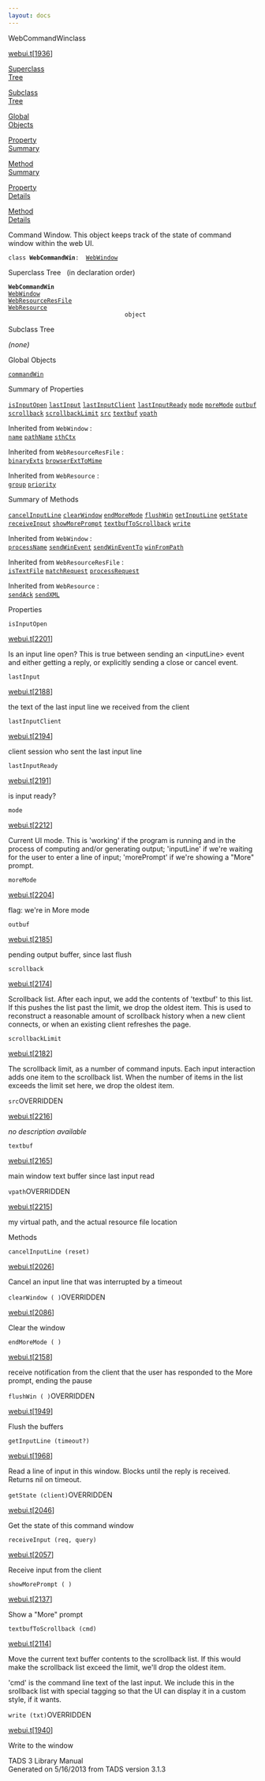 ```yaml
---
layout: docs
---
```

<span class="title">WebCommandWin</span><span class="type">class</span>

[webui.t](../file/webui.t.html)\[[1936](../source/webui.t.html#1936)\]

[Superclass  
Tree](#_SuperClassTree_)

[Subclass  
Tree](#_SubClassTree_)

[Global  
Objects](#_ObjectSummary_)

[Property  
Summary](#_PropSummary_)

[Method  
Summary](#_MethodSummary_)

[Property  
Details](#_Properties_)

[Method  
Details](#_Methods_)



Command Window. This object keeps track of the state of command window
within the web UI.

`class `**`WebCommandWin`**` :   `[`WebWindow`](../object/WebWindow.html)



<span id="_SuperClassTree_"></span>



<span class="hdln">Superclass Tree</span>   (in declaration order)



**`WebCommandWin`**  
[`WebWindow`](../object/WebWindow.html)  
[`WebResourceResFile`](../object/WebResourceResFile.html)  
[`WebResource`](../object/WebResource.html)  
`                                 object`  
<span id="_SubClassTree_"></span>



<span class="hdln">Subclass Tree</span>  



*(none)* <span id="_ObjectSummary_"></span>



<span class="hdln">Global Objects</span>  



[`commandWin`](../object/commandWin.html)
<span id="_PropSummary_"></span>



<span class="hdln">Summary of Properties</span>  



[`isInputOpen`](#isInputOpen) [`lastInput`](#lastInput) [`lastInputClient`](#lastInputClient) [`lastInputReady`](#lastInputReady) [`mode`](#mode) [`moreMode`](#moreMode) [`outbuf`](#outbuf) [`scrollback`](#scrollback) [`scrollbackLimit`](#scrollbackLimit) [`src`](#src) [`textbuf`](#textbuf) [`vpath`](#vpath)

Inherited from `WebWindow` :  
[`name`](../object/WebWindow.html#name) [`pathName`](../object/WebWindow.html#pathName) [`sthCtx`](../object/WebWindow.html#sthCtx)

Inherited from `WebResourceResFile` :  
[`binaryExts`](../object/WebResourceResFile.html#binaryExts) [`browserExtToMime`](../object/WebResourceResFile.html#browserExtToMime)

Inherited from `WebResource` :  
[`group`](../object/WebResource.html#group) [`priority`](../object/WebResource.html#priority)

<span id="_MethodSummary_"></span>



<span class="hdln">Summary of Methods</span>  



[`cancelInputLine`](#cancelInputLine) [`clearWindow`](#clearWindow) [`endMoreMode`](#endMoreMode) [`flushWin`](#flushWin) [`getInputLine`](#getInputLine) [`getState`](#getState) [`receiveInput`](#receiveInput) [`showMorePrompt`](#showMorePrompt) [`textbufToScrollback`](#textbufToScrollback) [`write`](#write)

Inherited from `WebWindow` :  
[`processName`](../object/WebWindow.html#processName) [`sendWinEvent`](../object/WebWindow.html#sendWinEvent) [`sendWinEventTo`](../object/WebWindow.html#sendWinEventTo) [`winFromPath`](../object/WebWindow.html#winFromPath)

Inherited from `WebResourceResFile` :  
[`isTextFile`](../object/WebResourceResFile.html#isTextFile) [`matchRequest`](../object/WebResourceResFile.html#matchRequest) [`processRequest`](../object/WebResourceResFile.html#processRequest)

Inherited from `WebResource` :  
[`sendAck`](../object/WebResource.html#sendAck) [`sendXML`](../object/WebResource.html#sendXML)

<span id="_Properties_"></span>



<span class="hdln">Properties</span>  



<span id="isInputOpen"></span>

`isInputOpen`

[webui.t](../file/webui.t.html)\[[2201](../source/webui.t.html#2201)\]



Is an input line open? This is true between sending an \<inputLine\>
event and either getting a reply, or explicitly sending a close or
cancel event.



<span id="lastInput"></span>

`lastInput`

[webui.t](../file/webui.t.html)\[[2188](../source/webui.t.html#2188)\]



the text of the last input line we received from the client



<span id="lastInputClient"></span>

`lastInputClient`

[webui.t](../file/webui.t.html)\[[2194](../source/webui.t.html#2194)\]



client session who sent the last input line



<span id="lastInputReady"></span>

`lastInputReady`

[webui.t](../file/webui.t.html)\[[2191](../source/webui.t.html#2191)\]



is input ready?



<span id="mode"></span>

`mode`

[webui.t](../file/webui.t.html)\[[2212](../source/webui.t.html#2212)\]



Current UI mode. This is 'working' if the program is running and in the
process of computing and/or generating output; 'inputLine' if we're
waiting for the user to enter a line of input; 'morePrompt' if we're
showing a "More" prompt.



<span id="moreMode"></span>

`moreMode`

[webui.t](../file/webui.t.html)\[[2204](../source/webui.t.html#2204)\]



flag: we're in More mode



<span id="outbuf"></span>

`outbuf`

[webui.t](../file/webui.t.html)\[[2185](../source/webui.t.html#2185)\]



pending output buffer, since last flush



<span id="scrollback"></span>

`scrollback`

[webui.t](../file/webui.t.html)\[[2174](../source/webui.t.html#2174)\]



Scrollback list. After each input, we add the contents of 'textbuf' to
this list. If this pushes the list past the limit, we drop the oldest
item. This is used to reconstruct a reasonable amount of scrollback
history when a new client connects, or when an existing client refreshes
the page.



<span id="scrollbackLimit"></span>

`scrollbackLimit`

[webui.t](../file/webui.t.html)\[[2182](../source/webui.t.html#2182)\]



The scrollback limit, as a number of command inputs. Each input
interaction adds one item to the scrollback list. When the number of
items in the list exceeds the limit set here, we drop the oldest item.



<span id="src"></span>

`src`<span class="rem">OVERRIDDEN</span>

[webui.t](../file/webui.t.html)\[[2216](../source/webui.t.html#2216)\]



*no description available*



<span id="textbuf"></span>

`textbuf`

[webui.t](../file/webui.t.html)\[[2165](../source/webui.t.html#2165)\]



main window text buffer since last input read



<span id="vpath"></span>

`vpath`<span class="rem">OVERRIDDEN</span>

[webui.t](../file/webui.t.html)\[[2215](../source/webui.t.html#2215)\]



my virtual path, and the actual resource file location



<span id="_Methods_"></span>



<span class="hdln">Methods</span>  



<span id="cancelInputLine"></span>

`cancelInputLine (reset)`

[webui.t](../file/webui.t.html)\[[2026](../source/webui.t.html#2026)\]



Cancel an input line that was interrupted by a timeout



<span id="clearWindow"></span>

`clearWindow ( )`<span class="rem">OVERRIDDEN</span>

[webui.t](../file/webui.t.html)\[[2086](../source/webui.t.html#2086)\]



Clear the window



<span id="endMoreMode"></span>

`endMoreMode ( )`

[webui.t](../file/webui.t.html)\[[2158](../source/webui.t.html#2158)\]



receive notification from the client that the user has responded to the
More prompt, ending the pause



<span id="flushWin"></span>

`flushWin ( )`<span class="rem">OVERRIDDEN</span>

[webui.t](../file/webui.t.html)\[[1949](../source/webui.t.html#1949)\]



Flush the buffers



<span id="getInputLine"></span>

`getInputLine (timeout?)`

[webui.t](../file/webui.t.html)\[[1968](../source/webui.t.html#1968)\]



Read a line of input in this window. Blocks until the reply is received.
Returns nil on timeout.



<span id="getState"></span>

`getState (client)`<span class="rem">OVERRIDDEN</span>

[webui.t](../file/webui.t.html)\[[2046](../source/webui.t.html#2046)\]



Get the state of this command window



<span id="receiveInput"></span>

`receiveInput (req, query)`

[webui.t](../file/webui.t.html)\[[2057](../source/webui.t.html#2057)\]



Receive input from the client



<span id="showMorePrompt"></span>

`showMorePrompt ( )`

[webui.t](../file/webui.t.html)\[[2137](../source/webui.t.html#2137)\]



Show a "More" prompt



<span id="textbufToScrollback"></span>

`textbufToScrollback (cmd)`

[webui.t](../file/webui.t.html)\[[2114](../source/webui.t.html#2114)\]



Move the current text buffer contents to the scrollback list. If this
would make the scrollback list exceed the limit, we'll drop the oldest
item.

'cmd' is the command line text of the last input. We include this in the
srollback list with special tagging so that the UI can display it in a
custom style, if it wants.



<span id="write"></span>

`write (txt)`<span class="rem">OVERRIDDEN</span>

[webui.t](../file/webui.t.html)\[[1940](../source/webui.t.html#1940)\]



Write to the window





TADS 3 Library Manual  
Generated on 5/16/2013 from TADS version 3.1.3


